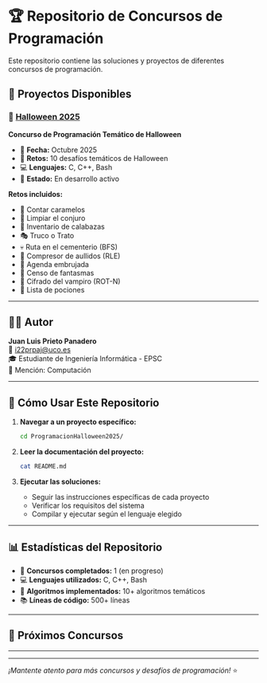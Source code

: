 # 🏆 Repositorio de Concursos de Programación

Este repositorio contiene las soluciones y proyectos de diferentes concursos de programación.

## 📂 Proyectos Disponibles

### 🎃 [Halloween 2025](./ProgramacionHalloween2025/)
**Concurso de Programación Temático de Halloween**
- 📅 **Fecha:** Octubre 2025
- 🎯 **Retos:** 10 desafíos temáticos de Halloween
- 💻 **Lenguajes:** C, C++, Bash
- 🏅 **Estado:** En desarrollo activo

**Retos incluidos:**
- 🍬 Contar caramelos
- 🧙 Limpiar el conjuro  
- 🎃 Inventario de calabazas
- 🎭 Truco o Trato
- 💀 Ruta en el cementerio (BFS)
- 🐺 Compresor de aullidos (RLE)
- 📅 Agenda embrujada
- 👻 Censo de fantasmas
- 🧛 Cifrado del vampiro (ROT-N)
- 🧪 Lista de pociones

---

## 👨‍💻 Autor
**Juan Luis Prieto Panadero**  
📧 i22prpaj@uco.es  
🎓 Estudiante de Ingeniería Informática - EPSC  
🔬 Mención: Computación

---

## 🚀 Cómo Usar Este Repositorio

1. **Navegar a un proyecto específico:**
   ```bash
   cd ProgramacionHalloween2025/
   ```

2. **Leer la documentación del proyecto:**
   ```bash
   cat README.md
   ```

3. **Ejecutar las soluciones:**
   - Seguir las instrucciones específicas de cada proyecto
   - Verificar los requisitos del sistema
   - Compilar y ejecutar según el lenguaje elegido

---

## 📊 Estadísticas del Repositorio

- 🎯 **Concursos completados:** 1 (en progreso)
- 💻 **Lenguajes utilizados:** C, C++, Bash
- 🧮 **Algoritmos implementados:** 10+ algoritmos temáticos
- 📚 **Líneas de código:** 500+ líneas

---

## 🔮 Próximos Concursos
- - - - - - - - - - - - - -

---

*¡Mantente atento para más concursos y desafíos de programación!* ⭐